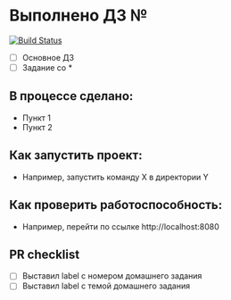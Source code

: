 # Выполнено ДЗ №
[![Build Status](https://travis-ci.com/Otus-DevOps-2020-05/itokareva_infra.svg?branch=master)](https://travis-ci.com/Otus-DevOps-2020-05/it`okareva_infra)

 - [ ] Основное ДЗ
 - [ ] Задание со *

## В процессе сделано:
 - Пункт 1
 - Пункт 2

## Как запустить проект:
 - Например, запустить команду X в директории Y

## Как проверить работоспособность:
 - Например, перейти по ссылке http://localhost:8080

## PR checklist
 - [ ] Выставил label с номером домашнего задания
 - [ ] Выставил label с темой домашнего задания
